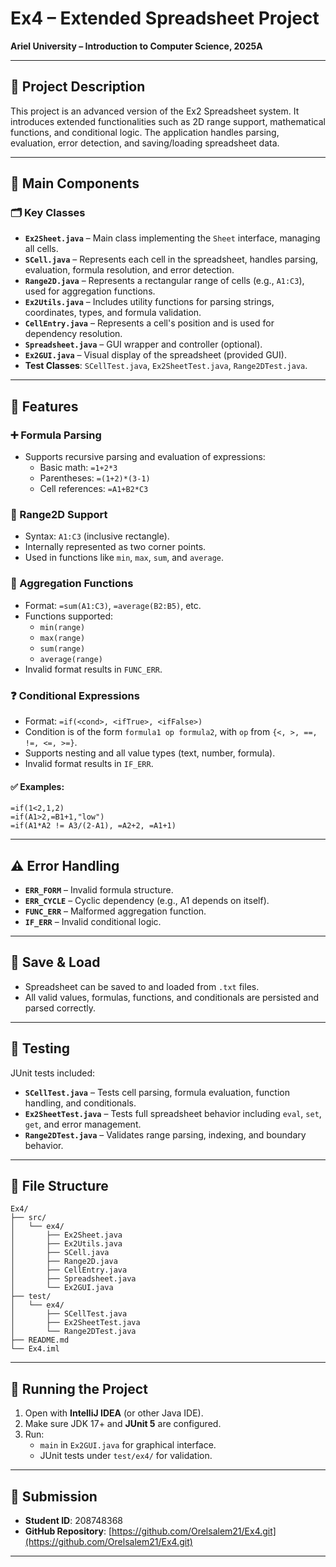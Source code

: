 # Ex4 – Extended Spreadsheet Project  
**Ariel University – Introduction to Computer Science, 2025A**

---

## 📌 Project Description
This project is an advanced version of the Ex2 Spreadsheet system. It introduces extended functionalities such as 2D range support, mathematical functions, and conditional logic. The application handles parsing, evaluation, error detection, and saving/loading spreadsheet data.

---

## 🧱 Main Components

### 🗂 Key Classes
- **`Ex2Sheet.java`** – Main class implementing the `Sheet` interface, managing all cells.
- **`SCell.java`** – Represents each cell in the spreadsheet, handles parsing, evaluation, formula resolution, and error detection.
- **`Range2D.java`** – Represents a rectangular range of cells (e.g., `A1:C3`), used for aggregation functions.
- **`Ex2Utils.java`** – Includes utility functions for parsing strings, coordinates, types, and formula validation.
- **`CellEntry.java`** – Represents a cell's position and is used for dependency resolution.
- **`Spreadsheet.java`** – GUI wrapper and controller (optional).
- **`Ex2GUI.java`** – Visual display of the spreadsheet (provided GUI).
- **Test Classes**: `SCellTest.java`, `Ex2SheetTest.java`, `Range2DTest.java`.

---

## 🔧 Features

### ➕ Formula Parsing
- Supports recursive parsing and evaluation of expressions:
  - Basic math: `=1+2*3`
  - Parentheses: `=(1+2)*(3-1)`
  - Cell references: `=A1+B2*C3`

### 📐 Range2D Support
- Syntax: `A1:C3` (inclusive rectangle).
- Internally represented as two corner points.
- Used in functions like `min`, `max`, `sum`, and `average`.

### 🧮 Aggregation Functions
- Format: `=sum(A1:C3)`, `=average(B2:B5)`, etc.
- Functions supported:
  - `min(range)`
  - `max(range)`
  - `sum(range)`
  - `average(range)`
- Invalid format results in `FUNC_ERR`.

### ❓ Conditional Expressions
- Format: `=if(<cond>, <ifTrue>, <ifFalse>)`
- Condition is of the form `formula1 op formula2`, with `op` from `{<, >, ==, !=, <=, >=}`.
- Supports nesting and all value types (text, number, formula).
- Invalid format results in `IF_ERR`.

#### ✅ Examples:
```
=if(1<2,1,2)
=if(A1>2,=B1+1,"low")
=if(A1*A2 != A3/(2-A1), =A2+2, =A1+1)
```

---

## ⚠️ Error Handling
- **`ERR_FORM`** – Invalid formula structure.
- **`ERR_CYCLE`** – Cyclic dependency (e.g., A1 depends on itself).
- **`FUNC_ERR`** – Malformed aggregation function.
- **`IF_ERR`** – Invalid conditional logic.

---

## 💾 Save & Load
- Spreadsheet can be saved to and loaded from `.txt` files.
- All valid values, formulas, functions, and conditionals are persisted and parsed correctly.

---

## 🧪 Testing
JUnit tests included:
- **`SCellTest.java`** – Tests cell parsing, formula evaluation, function handling, and conditionals.
- **`Ex2SheetTest.java`** – Tests full spreadsheet behavior including `eval`, `set`, `get`, and error management.
- **`Range2DTest.java`** – Validates range parsing, indexing, and boundary behavior.

---

## 📁 File Structure
```
Ex4/
├── src/
│   └── ex4/
│       ├── Ex2Sheet.java
│       ├── Ex2Utils.java
│       ├── SCell.java
│       ├── Range2D.java
│       ├── CellEntry.java
│       ├── Spreadsheet.java
│       └── Ex2GUI.java
├── test/
│   └── ex4/
│       ├── SCellTest.java
│       ├── Ex2SheetTest.java
│       └── Range2DTest.java
├── README.md
└── Ex4.iml
```

---

## 🚀 Running the Project
1. Open with **IntelliJ IDEA** (or other Java IDE).
2. Make sure JDK 17+ and **JUnit 5** are configured.
3. Run:
   - `main` in `Ex2GUI.java` for graphical interface.
   - JUnit tests under `test/ex4/` for validation.

---

## 🔗 Submission
- **Student ID**: 208748368  
- **GitHub Repository**: [https://github.com/Orelsalem21/Ex4.git](https://github.com/Orelsalem21/Ex4.git)

---

